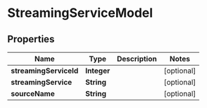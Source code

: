 
# StreamingServiceModel

## Properties
Name | Type | Description | Notes
------------ | ------------- | ------------- | -------------
**streamingServiceId** | **Integer** |  |  [optional]
**streamingService** | **String** |  |  [optional]
**sourceName** | **String** |  |  [optional]




